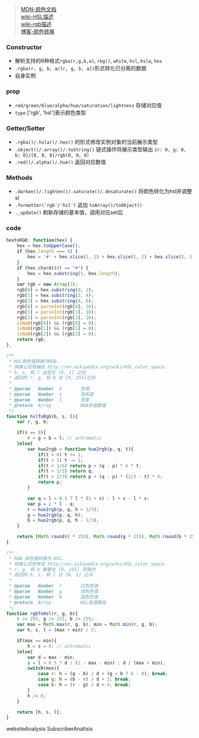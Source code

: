 >[MDN-颜色文档](https://developer.mozilla.org/zh-CN/docs/Web/CSS/color_value)  
>[wiki-HSL描述](https://en.wikipedia.org/wiki/HSL_and_HSV)  
>[wiki-rgb描述](https://en.wikipedia.org/wiki/RGB_color_model#Geometric_representation)  
>[博客-颜色转换](http://www.zhangxinxu.com/wordpress/2010/03/javascript-hex-rgb-hsl-color-convert/)  


### Constructor
+ 解析支持的6种格式`rgba(r,g,b,a)`, `rbg()`, `white`, `hsl`, `hsla`, `hex`  
+ `.rgba(r, g, b, a/[r, g, b, a])`形式转化已分离的数据  
+ 自身实例  

### prop
+ `red/green/blue/alpha/hue/saturation/lightness` 存储对应值  
+ `type` ['rgb', 'hsl']表示颜色类型  

### Getter/Setter
+ `.rgba()/.hsla()/.hex()` 的形式修改实例对象的当前展示类型  
+ `.object()/.array()/.toString()` 链式操作将展示类型输出 `{r: 0, g: 0, b: 0}/[0, 0, 0]/rgb(0, 0, 0)`  
+ `.red()/.alpha()/.hue()` 返回对应数值  

### Methods
+ `.darken()/.lighten()/.saturate()/.desaturate()` 将颜色转化为hsl并调整sl  
+ `.formatter('rgb'/'hsl')`  追加 `toArray()/toObject()`
+ `._update()` 刷新存储的基本值，调用对应set后  

### code
```js
hextoRGB: function(hex) {
    hex = hex.toUpperCase();
    if (hex.length === 4) {
        hex = '#' + hex.slice(1, 2) + hex.slice(1, 2) + hex.slice(2, 3) + hex.slice(2, 3) + hex.slice(3, 4) + hex.slice(3, 4);
    }
    if (hex.charAt(0) == "#") {
        hex = hex.substring(1, hex.length);
    }
    var rgb = new Array(3);
    rgb[0] = hex.substring(0, 2);
    rgb[1] = hex.substring(2, 4);
    rgb[2] = hex.substring(4, 6);
    rgb[0] = parseInt(rgb[0], 16);
    rgb[1] = parseInt(rgb[1], 16);
    rgb[2] = parseInt(rgb[2], 16);
    isNaN(rgb[0]) && (rgb[0] = 0);
    isNaN(rgb[1]) && (rgb[1] = 0);
    isNaN(rgb[2]) && (rgb[2] = 0);
    return rgb;
},

/**
 * HSL颜色值转换为RGB. 
 * 换算公式改编自 http://en.wikipedia.org/wiki/HSL_color_space.
 * h, s, 和 l 设定在 [0, 1] 之间
 * 返回的 r, g, 和 b 在 [0, 255]之间
 *
 * @param   Number  h       色相
 * @param   Number  s       饱和度
 * @param   Number  l       亮度
 * @return  Array           RGB色值数值
 */
function hslToRgb(h, s, l){
    var r, g, b;

    if(s == 0){
        r = g = b = l; // achromatic
    }else{
        var hue2rgb = function hue2rgb(p, q, t){
            if(t < 0) t += 1;
            if(t > 1) t -= 1;
            if(t < 1/6) return p + (q - p) * 6 * t;
            if(t < 1/2) return q;
            if(t < 2/3) return p + (q - p) * (2/3 - t) * 6;
            return p;
        }

        var q = l < 0.5 ? l * (1 + s) : l + s - l * s;
        var p = 2 * l - q;
        r = hue2rgb(p, q, h + 1/3);
        g = hue2rgb(p, q, h);
        b = hue2rgb(p, q, h - 1/3);
    }

    return [Math.round(r * 255), Math.round(g * 255), Math.round(b * 255)];
}

/**
 * RGB 颜色值转换为 HSL.
 * 转换公式参考自 http://en.wikipedia.org/wiki/HSL_color_space.
 * r, g, 和 b 需要在 [0, 255] 范围内
 * 返回的 h, s, 和 l 在 [0, 1] 之间
 *
 * @param   Number  r       红色色值
 * @param   Number  g       绿色色值
 * @param   Number  b       蓝色色值
 * @return  Array           HSL各值数组
 */
function rgbToHsl(r, g, b){
    r /= 255, g /= 255, b /= 255;
    var max = Math.max(r, g, b), min = Math.min(r, g, b);
    var h, s, l = (max + min) / 2;

    if(max == min){
        h = s = 0; // achromatic
    }else{
        var d = max - min;
        s = l > 0.5 ? d / (2 - max - min) : d / (max + min);
        switch(max){
            case r: h = (g - b) / d + (g < b ? 6 : 0); break;
            case g: h = (b - r) / d + 2; break;
            case b: h = (r - g) / d + 4; break;
        }
        h /= 6;
    }

    return [h, s, l];
}
```

websiteAnalysis
SubscriberAnaltsis



